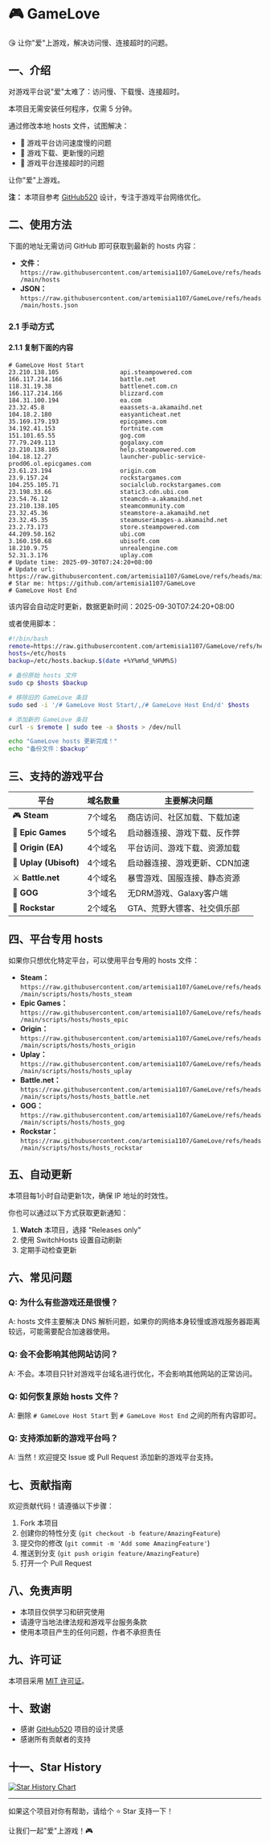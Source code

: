 # 🎮 GameLove

😘 让你"爱"上游戏，解决访问慢、连接超时的问题。

## 一、介绍

对游戏平台说"爱"太难了：访问慢、下载慢、连接超时。

本项目无需安装任何程序，仅需 5 分钟。

通过修改本地 hosts 文件，试图解决：
- 🚀 游戏平台访问速度慢的问题
- 🎯 游戏下载、更新慢的问题  
- 🔗 游戏平台连接超时的问题

让你"爱"上游戏。

**注：** 本项目参考 [GitHub520](https://github.com/521xueweihan/GitHub520) 设计，专注于游戏平台网络优化。

## 二、使用方法

下面的地址无需访问 GitHub 即可获取到最新的 hosts 内容：

- **文件：** `https://raw.githubusercontent.com/artemisia1107/GameLove/refs/heads/main/hosts`
- **JSON：** `https://raw.githubusercontent.com/artemisia1107/GameLove/refs/heads/main/hosts.json`

### 2.1 手动方式

#### 2.1.1 复制下面的内容

```
# GameLove Host Start
23.210.138.105                 api.steampowered.com
166.117.214.166                battle.net
118.31.19.38                   battlenet.com.cn
166.117.214.166                blizzard.com
184.31.100.194                 ea.com
23.32.45.8                     eaassets-a.akamaihd.net
104.18.2.180                   easyanticheat.net
35.169.179.193                 epicgames.com
34.192.41.153                  fortnite.com
151.101.65.55                  gog.com
77.79.249.113                  gogalaxy.com
23.210.138.105                 help.steampowered.com
104.18.12.27                   launcher-public-service-prod06.ol.epicgames.com
23.61.23.194                   origin.com
23.9.157.24                    rockstargames.com
104.255.105.71                 socialclub.rockstargames.com
23.198.33.66                   static3.cdn.ubi.com
23.54.76.12                    steamcdn-a.akamaihd.net
23.210.138.105                 steamcommunity.com
23.32.45.36                    steamstore-a.akamaihd.net
23.32.45.35                    steamuserimages-a.akamaihd.net
23.2.73.173                    store.steampowered.com
44.209.50.162                  ubi.com
3.160.150.68                   ubisoft.com
18.210.9.75                    unrealengine.com
52.31.3.176                    uplay.com
# Update time: 2025-09-30T07:24:20+08:00
# Update url: https://raw.githubusercontent.com/artemisia1107/GameLove/refs/heads/main/hosts
# Star me: https://github.com/artemisia1107/GameLove
# GameLove Host End
```

该内容会自动定时更新，数据更新时间：2025-09-30T07:24:20+08:00

或者使用脚本：
```bash
#!/bin/bash
remote=https://raw.githubusercontent.com/artemisia1107/GameLove/refs/heads/main/hosts
hosts=/etc/hosts
backup=/etc/hosts.backup.$(date +%Y%m%d_%H%M%S)

# 备份原始 hosts 文件
sudo cp $hosts $backup

# 移除旧的 GameLove 条目
sudo sed -i '/# GameLove Host Start/,/# GameLove Host End/d' $hosts

# 添加新的 GameLove 条目
curl -s $remote | sudo tee -a $hosts > /dev/null

echo "GameLove hosts 更新完成！"
echo "备份文件：$backup"
```

## 三、支持的游戏平台

| 平台 | 域名数量 | 主要解决问题 |
|------|----------|--------------|
| 🎮 **Steam** | 7个域名 | 商店访问、社区加载、下载加速 |
| 🎯 **Epic Games** | 5个域名 | 启动器连接、游戏下载、反作弊 |
| 🎪 **Origin (EA)** | 4个域名 | 平台访问、游戏下载、资源加载 |
| 🎨 **Uplay (Ubisoft)** | 4个域名 | 启动器连接、游戏更新、CDN加速 |
| ⚔️ **Battle.net** | 4个域名 | 暴雪游戏、国服连接、静态资源 |
| 🎲 **GOG** | 3个域名 | 无DRM游戏、Galaxy客户端 |
| 🌟 **Rockstar** | 2个域名 | GTA、荒野大镖客、社交俱乐部 |

## 四、平台专用 hosts

如果你只想优化特定平台，可以使用平台专用的 hosts 文件：

- **Steam：** `https://raw.githubusercontent.com/artemisia1107/GameLove/refs/heads/main/scripts/hosts/hosts_steam`
- **Epic Games：** `https://raw.githubusercontent.com/artemisia1107/GameLove/refs/heads/main/scripts/hosts/hosts_epic`
- **Origin：** `https://raw.githubusercontent.com/artemisia1107/GameLove/refs/heads/main/scripts/hosts/hosts_origin`
- **Uplay：** `https://raw.githubusercontent.com/artemisia1107/GameLove/refs/heads/main/scripts/hosts/hosts_uplay`
- **Battle.net：** `https://raw.githubusercontent.com/artemisia1107/GameLove/refs/heads/main/scripts/hosts/hosts_battle.net`
- **GOG：** `https://raw.githubusercontent.com/artemisia1107/GameLove/refs/heads/main/scripts/hosts/hosts_gog`
- **Rockstar：** `https://raw.githubusercontent.com/artemisia1107/GameLove/refs/heads/main/scripts/hosts/hosts_rockstar`

## 五、自动更新

本项目每1小时自动更新1次，确保 IP 地址的时效性。

你也可以通过以下方式获取更新通知：

1. **Watch** 本项目，选择 "Releases only"
2. 使用 SwitchHosts 设置自动刷新
3. 定期手动检查更新

## 六、常见问题

### Q: 为什么有些游戏还是很慢？
A: hosts 文件主要解决 DNS 解析问题，如果你的网络本身较慢或游戏服务器距离较远，可能需要配合加速器使用。

### Q: 会不会影响其他网站访问？
A: 不会。本项目只针对游戏平台域名进行优化，不会影响其他网站的正常访问。

### Q: 如何恢复原始 hosts 文件？
A: 删除 `# GameLove Host Start` 到 `# GameLove Host End` 之间的所有内容即可。

### Q: 支持添加新的游戏平台吗？
A: 当然！欢迎提交 Issue 或 Pull Request 添加新的游戏平台支持。

## 七、贡献指南

欢迎贡献代码！请遵循以下步骤：

1. Fork 本项目
2. 创建你的特性分支 (`git checkout -b feature/AmazingFeature`)
3. 提交你的修改 (`git commit -m 'Add some AmazingFeature'`)
4. 推送到分支 (`git push origin feature/AmazingFeature`)
5. 打开一个 Pull Request

## 八、免责声明

- 本项目仅供学习和研究使用
- 请遵守当地法律法规和游戏平台服务条款
- 使用本项目产生的任何问题，作者不承担责任

## 九、许可证

本项目采用 [MIT 许可证](LICENSE)。

## 十、致谢

- 感谢 [GitHub520](https://github.com/521xueweihan/GitHub520) 项目的设计灵感
- 感谢所有贡献者的支持

## 十一、Star History

[![Star History Chart](https://api.star-history.com/svg?repos=artemisia1107/GameLove&type=Date)](https://star-history.com/#artemisia1107/GameLove&Date)

---

如果这个项目对你有帮助，请给个 ⭐ Star 支持一下！

让我们一起"爱"上游戏！🎮

